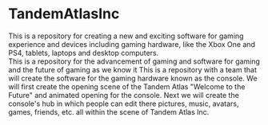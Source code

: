 # TandemAtlasInc
This is a repository for creating a new and exciting software for gaming experience and devices including gaming hardware, like the Xbox One and PS4, tablets, laptops and desktop computers.  
This is a repository for the advancement of gaming and software for gaming and the future of gaming as we know it 
This is a repository with a team that will create the software for the gaming hardware known as the console. 
We will first create the opening scene of the Tandem Atlas "Welcome to the Future" and animated opening for the console. 
Next we will create the console's hub in which people can edit there pictures, music, avatars, games, friends, etc. all within the scene of Tandem Atlas Inc. 
